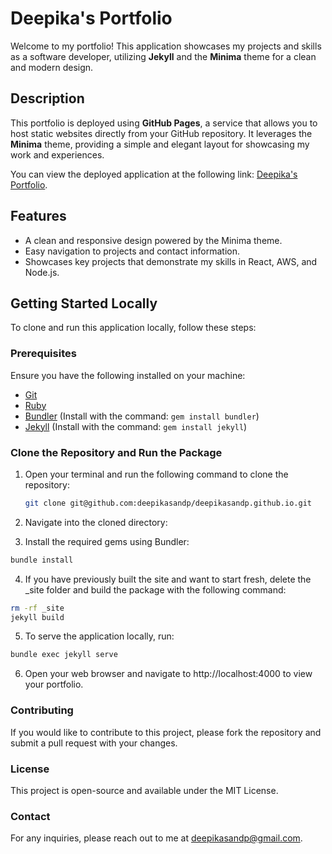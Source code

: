 # Deepika's Portfolio

Welcome to my portfolio! This application showcases my projects and skills as a software developer, utilizing **Jekyll** and the **Minima** theme for a clean and modern design.

## Description

This portfolio is deployed using **GitHub Pages**, a service that allows you to host static websites directly from your GitHub repository. It leverages the **Minima** theme, providing a simple and elegant layout for showcasing my work and experiences.

You can view the deployed application at the following link: [Deepika's Portfolio](https://deepikasandp.github.io/).

## Features

- A clean and responsive design powered by the Minima theme.
- Easy navigation to projects and contact information.
- Showcases key projects that demonstrate my skills in React, AWS, and Node.js.

## Getting Started Locally

To clone and run this application locally, follow these steps:

### Prerequisites

Ensure you have the following installed on your machine:

- [Git](https://git-scm.com/)
- [Ruby](https://www.ruby-lang.org/en/documentation/installation/)
- [Bundler](https://bundler.io/) (Install with the command: `gem install bundler`)
- [Jekyll](https://jekyllrb.com/docs/installation/) (Install with the command: `gem install jekyll`)

### Clone the Repository and Run the Package

1. Open your terminal and run the following command to clone the repository:

   ```bash
   git clone git@github.com:deepikasandp/deepikasandp.github.io.git
   ```

2. Navigate into the cloned directory:
3. Install the required gems using Bundler:

```bash
bundle install
```

4. If you have previously built the site and want to start fresh, delete the \_site folder and build the package with the following command:

```bash
rm -rf _site
jekyll build
```

5. To serve the application locally, run:

```bash
bundle exec jekyll serve
```

6. Open your web browser and navigate to http://localhost:4000 to view your portfolio.

### Contributing

If you would like to contribute to this project, please fork the repository and submit a pull request with your changes.

### License

This project is open-source and available under the MIT License.

### Contact

For any inquiries, please reach out to me at deepikasandp@gmail.com.
